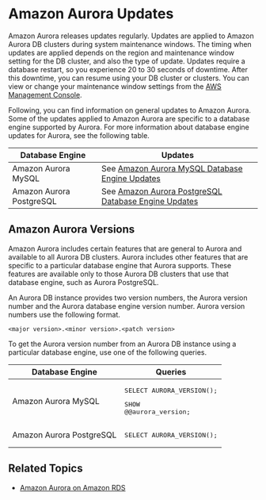 # Amazon Aurora Updates<a name="Aurora.Updates"></a>

Amazon Aurora releases updates regularly\. Updates are applied to Amazon Aurora DB clusters during system maintenance windows\. The timing when updates are applied depends on the region and maintenance window setting for the DB cluster, and also the type of update\. Updates require a database restart, so you experience 20 to 30 seconds of downtime\. After this downtime, you can resume using your DB cluster or clusters\. You can view or change your maintenance window settings from the [AWS Management Console](https://console.aws.amazon.com/)\. 

Following, you can find information on general updates to Amazon Aurora\. Some of the updates applied to Amazon Aurora are specific to a database engine supported by Aurora\. For more information about database engine updates for Aurora, see the following table\.


| Database Engine | Updates | 
| --- | --- | 
|  Amazon Aurora MySQL  |  See [Amazon Aurora MySQL Database Engine Updates](AuroraMySQL.Updates.md)  | 
|  Amazon Aurora PostgreSQL  |  See [Amazon Aurora PostgreSQL Database Engine Updates](AuroraPostgreSQL.Updates.md)  | 

## Amazon Aurora Versions<a name="Aurora.Updates.Versions"></a>

Amazon Aurora includes certain features that are general to Aurora and available to all Aurora DB clusters\. Aurora includes other features that are specific to a particular database engine that Aurora supports\. These features are available only to those Aurora DB clusters that use that database engine, such as Aurora PostgreSQL\.

An Aurora DB instance provides two version numbers, the Aurora version number and the Aurora database engine version number\. Aurora version numbers use the following format\.

```
<major version>.<minor version>.<patch version>
```

To get the Aurora version number from an Aurora DB instance using a particular database engine, use one of the following queries\.


| Database Engine | Queries | 
| --- | --- | 
|  Amazon Aurora MySQL  |  <pre>SELECT AURORA_VERSION();</pre> <pre>SHOW @@aurora_version;</pre>  | 
|  Amazon Aurora PostgreSQL  |  <pre>SELECT AURORA_VERSION();</pre>  | 

## Related Topics<a name="Aurora.Updates.RelatedTopics"></a>

+ [Amazon Aurora on Amazon RDS](CHAP_Aurora.md)